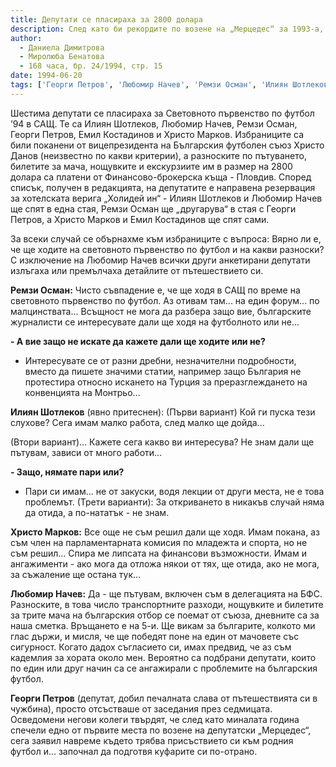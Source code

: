 ```yaml
---
title: Депутати се пласираха за 2800 долара
description: След като би рекордите по возене на „Мерцедес“ за 1993-а, Георги Петров тръгна на чужди разноски за световното първенство по футбол. Следват го петима
author: 
  - Даниела Димитрова
  - Миролюба Бенатова
  - 168 часа, бр. 24/1994, стр. 15
date: 1994-06-20
tags: ['Георги Петров', 'Любомир Начев', 'Ремзи Осман', 'Илиян Шотлеков', 'Емил Костадинов', 'Христо Марков', 'Световно първенство по футбол 94 в САЩ', 'БФС', 'Български футболен съюз', 'Христо Данов', 'депутати']
---
```


Шестима депутати се пласираха за Световното първенство по футбол ’94 в САЩ. Те са Илиян Шотлеков, Любомир Начев, Ремзи Осман, Георги Петров, Емил Костадинов и Христо Марков. Избраниците са били поканени от вицепрезидента на Българския футболен съюз Христо Данов (неизвестно по какви критерии), а разноските по пътуването, билетите за мача, нощувките и екскурзиите им в размер на 2800 долара са платени от Финансово-брокерска къща - Пловдив. Според списък, получен в редакцията, на депутатите е направена резервация за хотелската верига „Холидей ин“ - Илиян Шотлеков и Любомир Начев ще спят в една стая, Ремзи Осман ще „другарува“ в стая с Георги Петров, а Христо Марков и Емил Костадинов ще спят сами.

За всеки случай се обърнахме към избраниците с въпроса: Вярно ли е, че ще ходите на световното първенство по футбол и на какви разноски? С изключение на Любомир Начев всички други анкетирани депутати излъгаха или премълчаха детайлите от пътешествието си.

**Ремзи Осман:** Чисто съвпадение е, че ще ходя в САЩ по време на световното първенство по футбол. Аз отивам там... на един форум... по малцинствата... Всъщност не мога да разбера защо вие, българските журналисти се интересувате дали ще ходя на футболното или не...

**- А вие защо не искате да кажете дали ще ходите или не?**

- Интересувате се от разни дребни, незначителни подробности, вместо да пишете значими статии, например защо България не протестира относно искането на Турция за преразглеждането на конвенцията на Монтрьо...

**Илиян Шотлеков** (явно притеснен): (Първи вариант) Кой ги пуска тези слухове? Сега имам малко работа, след малко ще дойда...

(Втори вариант)... Кажете сега какво ви интересува? Не знам дали ще пътувам, зависи от много работи...

**- Защо, нямате пари или?**

- Пари си имам... не от закуски, водя лекции от други места, не е това проблемът. (Трети варианти): За откриването в никакъв случай няма да отида, а по-нататък - не знам.

**Христо Марков:** Все още не съм решил дали ще ходя. Имам покана, аз съм член на парламентарната комисия по младежта и спорта, но не съм решил... Спира ме липсата на финансови възможности. Имам и ангажименти - ако мога да отложа някои от тях, ще отида, ако не мога, за съжаление ще остана тук...

**Любомир Начев:** Да - ще пътувам, включен съм в делегацията на БФС. Разноските, в това число транспортните разходи, нощувките и билетите за трите мача на българския отбор се поемат от съюза, дневните са за наша сметка. Връщането е на 5-и. Ще викам за българите, колкото ми глас държи, и мисля, че ще победят поне на един от мачовете със сигурност. Когато дадох съгласието си, имах предвид, че аз съм кадемлия за хората около мен. Вероятно са подбрани депутати, които по един или друг начин са се ангажирали с проблемите на българския футбол.

**Георги Петров** (депутат, добил печалната слава от пътешествията си в чужбина), просто отсъстваше от заседания през седмицата. Осведомени негови колеги твърдят, че след като миналата година спечели едно от първите места по возене на депутатски „Мерцедес“, сега заявил навреме където трябва присъствието си към родния футбол и... започнал да подготвя куфарите си по-отрано.
